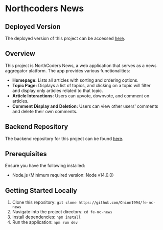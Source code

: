 # Northcoders News

## Deployed Version
The deployed version of this project can be accessed [here](https://renatos-northcoders-news.netlify.app/?sort_by=created_at&order=desc).

## Overview
This project is NorthCoders News, a web application that serves as a news aggregator platform. The app provides various functionalities:

- **Homepage:** Lists all articles with sorting and ordering options.
- **Topic Page:** Displays a list of topics, and clicking on a topic will filter and display only articles related to that topic.
- **Article Interactions:** Users can upvote, downvote, and comment on articles.
- **Comment Display and Deletion:** Users can view other users' comments and delete their own comments.

## Backend Repository
The backend repository for this project can be found [here](https://github.com/Onion1994/my-northcoders-news).

## Prerequisites
Ensure you have the following installed:
- Node.js (Minimum required version: Node v14.0.0)

## Getting Started Locally
1. Clone this repository: `git clone https://github.com/Onion1994/fe-nc-news`
2. Navigate into the project directory: `cd fe-nc-news`
3. Install dependencies: `npm install`
4. Run the application: `npm run dev`